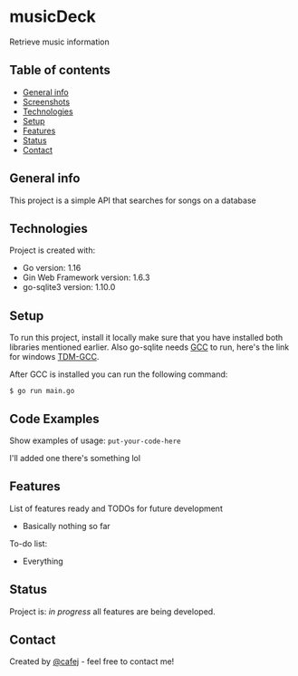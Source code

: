 # musicDeck
Retrieve music information

## Table of contents
* [General info](#general-info)
* [Screenshots](#screenshots)
* [Technologies](#technologies)
* [Setup](#setup)
* [Features](#features)
* [Status](#status)
* [Contact](#contact)

## General info
This project is a simple API that searches for songs on a database
	
## Technologies
Project is created with:
* Go version: 1.16
* Gin Web Framework version: 1.6.3
* go-sqlite3 version: 1.10.0
	
## Setup
To run this project, install it locally make sure that you have installed both libraries
mentioned earlier.
Also go-sqlite needs [GCC](https://gcc.gnu.org/) to run, here's the link for windows [TDM-GCC](https://jmeubank.github.io/tdm-gcc/).

After GCC is installed you can run the following command:

```
$ go run main.go
```
## Code Examples
Show examples of usage:
`put-your-code-here`

I'll added one there's something lol

## Features
List of features ready and TODOs for future development
* Basically nothing so far

To-do list:
* Everything

## Status
Project is: _in progress_ all features are being developed.

## Contact
Created by [@cafej](bernardofdez2011@gmai.com) - feel free to contact me!